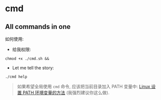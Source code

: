 # cmd

## All commands in one

如何使用:

- 给我权限: 

`chmod +x ./cmd.sh &&`

- Let me tell the story:

`./cmd help`

> 如果希望全局使用 `cmd` 命令, 应该把当前目录加入 PATH 变量中: [Linux 设置 PATH 环境变量的方法](https://wujunchao.com/blog/p/214) (我强烈建议你这么做).